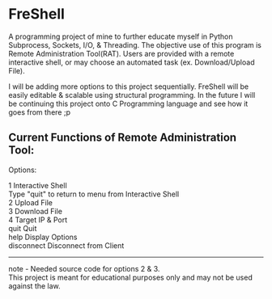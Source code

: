 # FreShell
A programming project of mine to further educate myself in Python Subprocess, Sockets, I/O, & Threading.
The objective use of this program is Remote Administration Tool(RAT). Users are provided with a remote 
interactive shell, or may choose an automated task (ex. Download/Upload File).

I will be adding more options to this project sequentially. FreShell will be easily editable & scalable using
structural programming. In the future I will be continuing this project onto C Programming language and see how
it goes from there ;p


Current Functions of Remote Administration Tool:
------------------------------------------------

Options:<br />

  1&nbsp;Interactive Shell<br />
                  Type "quit" to return to menu from Interactive Shell<br />
  2               Upload File<br />
  3               Download File<br />
  4               Target IP & Port<br />
  quit            Quit<br />
  help            Display Options<br />
  disconnect      Disconnect from Client<br />
  
 ----------------------------------------------- 
 
note - Needed source code for options 2 & 3.<br />
This project is meant for educational purposes only and may not be used against the law. <br />
